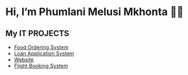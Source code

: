 <h1>Hi, I’m Phumlani Melusi Mkhonta 👩‍🦲</br> </h1>
<h2> My IT PROJECTS </h2>

 
   - [Food Ordering System](https://github.com/Meelucy/Food-ordering-system-)
   - [Loan Application System](https://github.com/Meelucy/Loan.git)
   - [Website](https://github.com/Meelucy/Website-)
   - [Flight Booking System](https://github.com/Meelucy/FlightBookingSystem.git)






